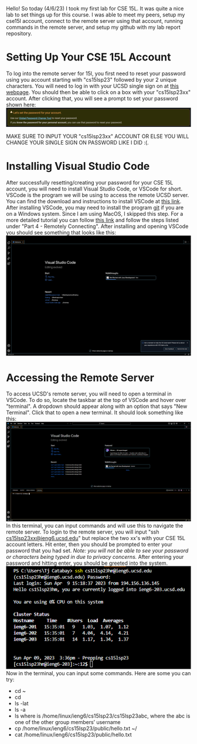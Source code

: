 Hello! So today (4/6/23) I took my first lab for CSE 15L. It was quite a nice lab to set things up for this course. I was able to meet my peers, setup my cse15l account, connect to the remote server using that account, running commands in the remote server, and setup my github with my lab report repository. 

# Setting Up Your CSE 15L Account
To log into the remote server for 15l, you first need to reset your password using you account starting with "cs15lsp23" followed by your 2 unique characters. You will need to log in with your UCSD single sign on at [this webpage](https://sdacs.ucsd.edu/~icc/index.php). You should then be able to click on a box with your "cs15lsp23xx" account. After clicking that, you will see a prompt to set your password shown here: ![Image](https://github.com/whatuptj/cse15l-lab-reports/blob/main/Prompt.png)

MAKE SURE TO INPUT YOUR "cs15lsp23xx" ACCOUNT OR ELSE YOU WILL CHANGE YOUR SINGLE SIGN ON PASSWORD LIKE I DID :(. 

# Installing Visual Studio Code
After successfully resetting/creating your password for your CSE 15L account, you will need to install Visual Studio Code, or VSCode for short. VSCode is the program we will be using to access the remote UCSD server. You can find the download and instructions to install VSCode at [this link](https://code.visualstudio.com). After installing VSCode, you may need to install the program [git](https://gitforwindows.org) if you are on a Windows system. Since I am using MacOS, I skipped this step. For a more detailed tutorial you can follow [this link](https://ucsd-cse15l-s23.github.io/week/week1/#due-dates--links) and follow the steps listed under "Part 4 - Remotely Connecting". After installing and opening VSCode you should see something that looks like this: ![Image](https://github.com/whatuptj/cse15l-lab-reports/blob/main/VSCode.png) 

# Accessing the Remote Server
To access UCSD's remote server, you will need to open a terminal in VSCode. To do so, locate the taskbar at the top of VSCode and hover over "terminal". A dropdown should appear along with an option that says "New Terminal". Click that to open a new terminal. It should look something like this: ![Image](https://github.com/whatuptj/cse15l-lab-reports/blob/main/terminal.png)
In this terminal, you can input commands and will use this to navigate the remote server. To login to the remote server, you will input "ssh cs15lsp23xx@ieng6.ucsd.edu" but replace the two xx's with your CSE 15L account letters. Hit enter, then you should be prompted to enter your password that you had set. *Note: you will not be able to see your password or characters being typed in due to privacy concerns.* After entering your password and hitting enter, you should be greeted into the system. ![Image](https://github.com/whatuptj/cse15l-lab-reports/blob/main/server.png)
Now in the terminal, you can input some commands. Here are some you can try:
- cd ~
- cd
- ls -lat
- ls -a
- ls <directory> where <directory> is /home/linux/ieng6/cs15lsp23/cs15lsp23abc, where the abc is one of the other group members’ username
- cp /home/linux/ieng6/cs15lsp23/public/hello.txt ~/
- cat /home/linux/ieng6/cs15lsp23/public/hello.txt
